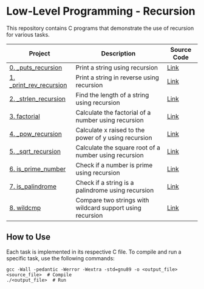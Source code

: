 # Low-Level Programming - Recursion

This repository contains C programs that demonstrate the use of recursion for various tasks.

| Project                       | Description                         | Source Code |
| -------------------------- | ----------------------------------- | ----------- |
| [0. \_puts\_recursion](./0-puts_recursion.c) | Print a string using recursion | [Link](./0-puts_recursion.c) |
| [1. \_print\_rev\_recursion](./1-print_rev_recursion.c) | Print a string in reverse using recursion | [Link](./1-print_rev_recursion.c) |
| [2. \_strlen\_recursion](./2-strlen_recursion.c) | Find the length of a string using recursion | [Link](./2-strlen_recursion.c) |
| [3. factorial](./3-factorial.c) | Calculate the factorial of a number using recursion | [Link](./3-factorial.c) |
| [4. \_pow\_recursion](./4-pow_recursion.c) | Calculate x raised to the power of y using recursion | [Link](./4-pow_recursion.c) |
| [5. \_sqrt\_recursion](./5-sqrt_recursion.c) | Calculate the square root of a number using recursion | [Link](./5-sqrt_recursion.c) |
| [6. is\_prime\_number](./6-is_prime_number.c) | Check if a number is prime using recursion | [Link](./6-is_prime_number.c) |
| [7. is\_palindrome](./100-is_palindrome.c) | Check if a string is a palindrome using recursion | [Link](./100-is_palindrome.c) |
| [8. wildcmp](./101-wildcmp.c) | Compare two strings with wildcard support using recursion | [Link](./101-wildcmp.c) |

## How to Use

Each task is implemented in its respective C file. To compile and run a specific task, use the following commands:

```shell
gcc -Wall -pedantic -Werror -Wextra -std=gnu89 -o <output_file> <source_file>  # Compile
./<output_file>  # Run

